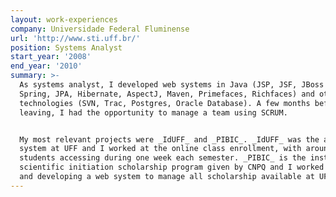 ```yaml
---
layout: work-experiences
company: Universidade Federal Fluminense
url: 'http://www.sti.uff.br/'
position: Systems Analyst
start_year: '2008'
end_year: '2010'
summary: >-
  As systems analyst, I developed web systems in Java (JSP, JSF, JBoss Seam,
  Spring, JPA, Hibernate, AspectJ, Maven, Primefaces, Richfaces) and other
  technologies (SVN, Trac, Postgres, Oracle Database). A few months before
  leaving, I had the opportunity to manage a team using SCRUM.


  My most relevant projects were _IdUFF_ and _PIBIC_. _IdUFF_ was the academic
  system at UFF and I worked at the online class enrollment, with around 5000
  students accessing during one week each semester. _PIBIC_ is the institutional
  scientific initiation scholarship program given by CNPQ and I worked managing
  and developing a web system to manage all scholarship available at UFF.
---
```


